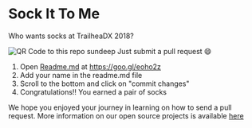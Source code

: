 # Sock It To Me

Who wants socks at TrailheaDX 2018?

![QR Code to this repo](https://goo.gl/eoho2z.qr)
sundeep
Just submit a pull request :smile:
1. Open [Readme.md](https://github.com/salesforce/sock-it-to-me/edit/master/README.md) at https://goo.gl/eoho2z
2. Add your name in the readme.md file
3. Scroll to the bottom and click on "commit changes" 
4. Congratulations!! You earned a pair of socks


We hope you enjoyed your journey in learning on how to send a pull request. More information on our open source projects is available [here](https://salesforce.github.io/)


